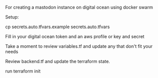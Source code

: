 For creating a mastodon instance on digital ocean using docker swarm

Setup:

cp secrets.auto.tfvars.example  secrets.auto.tfvars

Fill in your digital ocean token and an aws profile or key and secret

Take a moment to review variables.tf and update any that don't fit your needs

Review backend.tf and update the terraform state.

run terraform init

